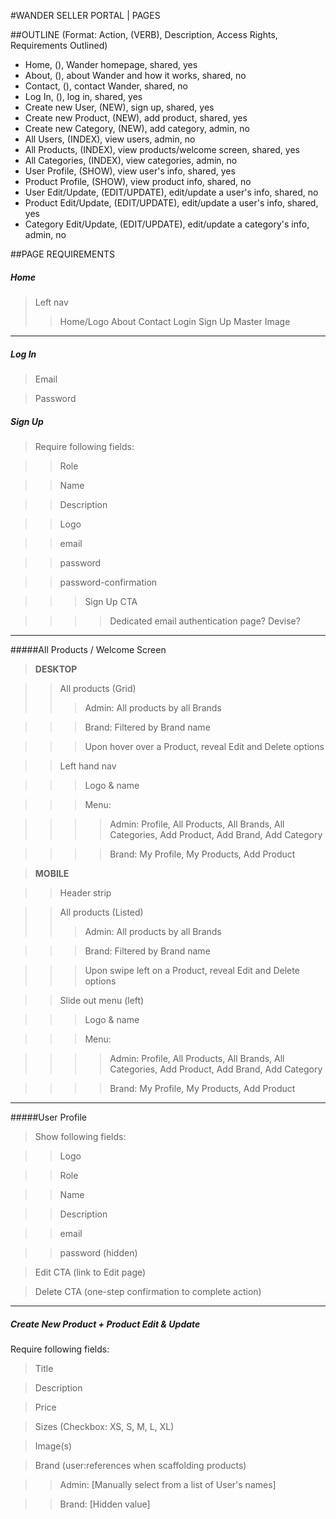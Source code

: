 #WANDER SELLER PORTAL | PAGES 

               

##OUTLINE
(Format: Action, (VERB), Description, Access Rights, Requirements Outlined)  

- Home, (), Wander homepage, shared, yes
- About, (), about Wander and how it works, shared, no
- Contact, (), contact Wander, shared, no
- Log In, (), log in, shared, yes
- Create new User, (NEW), sign up, shared, yes 
- Create new Product, (NEW), add product, shared, yes
- Create new Category, (NEW), add category, admin, no
- All Users, (INDEX), view users, admin, no
- All Products, (INDEX), view products/welcome screen, shared, yes 
- All Categories, (INDEX), view categories, admin, no
- User Profile, (SHOW), view user's info, shared, yes
- Product Profile, (SHOW), view product info, shared, no
- User Edit/Update, (EDIT/UPDATE), edit/update a user's info, shared, no
- Product Edit/Update, (EDIT/UPDATE), edit/update a user's info, shared, yes
- Category Edit/Update, (EDIT/UPDATE), edit/update a category's info, admin, no



##PAGE REQUIREMENTS

##### Home
> Left nav
>> Home/Logo
>> About
>> Contact
>> Login
>> Sign Up
> Master Image


_______________________________________________________

##### Log In 

> Email

> Password


##### Sign Up

> Require following fields:

>> Role

>> Name

>> Description

>> Logo

>> email

>> password

>> password-confirmation

>>> Sign Up CTA

>>>> Dedicated email authentication page? Devise?  

_______________________________________________________


#####All Products / Welcome Screen

> **DESKTOP**

>> All products (Grid) 
>>> Admin: All products by all Brands 

>>> Brand: Filtered by Brand name

>>> Upon hover over a Product, reveal Edit and Delete options

>> Left hand nav

>>> Logo & name

>>> Menu:

>>>> Admin: Profile, All Products, All Brands, All Categories, Add Product, Add Brand, Add Category 

>>>> Brand: My Profile, My Products, Add Product



> **MOBILE**

>> Header strip

>> All products (Listed)
>>> Admin: All products by all Brands 

>>> Brand: Filtered by Brand name

>>> Upon swipe left on a Product, reveal Edit and Delete options


>> Slide out menu (left)

>>> Logo & name

>>> Menu:

>>>> Admin: Profile, All Products, All Brands, All Categories, Add Product, Add Brand, Add Category 

>>>> Brand: My Profile, My Products, Add Product

________________________________________________________________________________________


#####User Profile

> Show following fields:

>> Logo

>> Role

>> Name

>> Description

>> email

>> password (hidden)

> Edit CTA (link to Edit page)

> Delete CTA (one-step confirmation to complete action) 

________________________________________________________________________________________


##### Create New Product + Product Edit & Update

Require following fields:

> Title

> Description

> Price

> Sizes (Checkbox: XS, S, M, L, XL)

> Image(s)

> Brand (user:references when scaffolding products)

>> Admin: [Manually select from a list of User's names]

>> Brand: [Hidden value]


